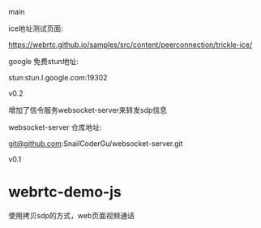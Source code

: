main

ice地址测试页面:

https://webrtc.github.io/samples/src/content/peerconnection/trickle-ice/

google 免费stun地址:

stun:stun.l.google.com:19302

v0.2

增加了信令服务websocket-server来转发sdp信息
   
websocket-server 仓库地址:

git@github.com:SnailCoderGu/websocket-server.git

v0.1
# webrtc-demo-js
使用拷贝sdp的方式，web页面视频通话
